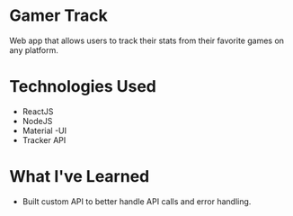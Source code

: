 # Gamer Track

Web app that allows users to track their stats from their favorite games on any platform.

# Technologies Used

- ReactJS
- NodeJS
- Material -UI
- Tracker API

# What I've Learned

- Built custom API to better handle API calls and error handling.
